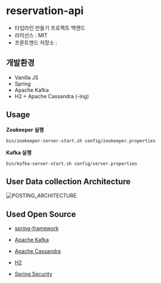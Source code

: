 # reservation-api

- 타임라인 만들기 프로젝트 백엔드
- 라이선스 : MIT
- 프론트엔드 저장소 : 

## 개발환경

- Vanilla JS
- Spring
- Apache Kafka
- H2 + Apache Cassandra (-ing)

## Usage

**Zookeeper 실행**

```
bin/zookeeper-server-start.sh config/zookeeper.properties
```

**Kafka 실행**

```
bin/kafka-server-start.sh config/server.properties
```


## User Data collection Architecture

![POSTING_ARCHITECTURE](https://i.imgur.com/AjF1IOa.png)

## Used Open Source

- [spring-framework](https://github.com/spring-projects/spring-framework)
- [Apache Kafka](https://kafka.apache.org/)

- [Apache Cassandra](http://cassandra.apache.org/)
- [H2](http://www.h2database.com/html/license.html)

- [Spring Security](https://spring.io/projects/spring-security)
